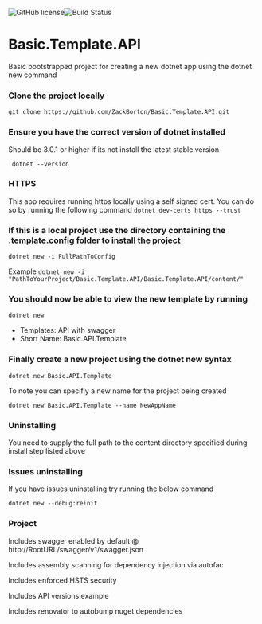 ![GitHub license](https://img.shields.io/badge/license-MIT-blue.svg)![Build Status](https://travis-ci.com/ZackBorton/Basic.Template.API.svg?branch=master)

# Basic.Template.API
Basic bootstrapped project for creating a new dotnet app using the dotnet new command

### Clone the project locally
```git clone https://github.com/ZackBorton/Basic.Template.API.git```

### Ensure you have the correct version of dotnet installed
Should be 3.0.1 or higher if its not install the latest stable version

``` dotnet --version```

### HTTPS
This app requires running https locally using a self signed cert. You can do so by running the following command
```dotnet dev-certs https --trust```

### If this is a local project use the directory containing the .template.config folder to install the project
```dotnet new -i FullPathToConfig```

Example 
```dotnet new -i "PathToYourProject/Basic.Template.API/Basic.Template.API/content/"```

### You should now be able to view the new template by running
```dotnet new```

* Templates: API with swagger
* Short Name: Basic.API.Template

### Finally create a new project using the dotnet new syntax
```dotnet new Basic.API.Template```

To note you can specifiy a new name for the project being created

```dotnet new Basic.API.Template --name NewAppName```

### Uninstalling
You need to supply the full path to the content directory specified during install step listed above

### Issues uninstalling
If you have issues uninstalling try running the below command

```dotnet new --debug:reinit```

### Project 
Includes swagger enabled by default @ http://RootURL/swagger/v1/swagger.json

Includes assembly scanning for dependency injection via autofac

Includes enforced HSTS security

Includes API versions example

Includes renovator to autobump nuget dependencies
